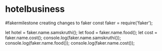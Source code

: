 # hotelbusiness
 #fakermilestone
creating changes to faker
const faker = require('faker');

let hotel = faker.name.samskruthi();
let food = faker.name.food();
let cost = faker.name.cost();
console.log(faker.name.samskruthi());
console.log(faker.name.food());
console.log(faker.name.cost());
